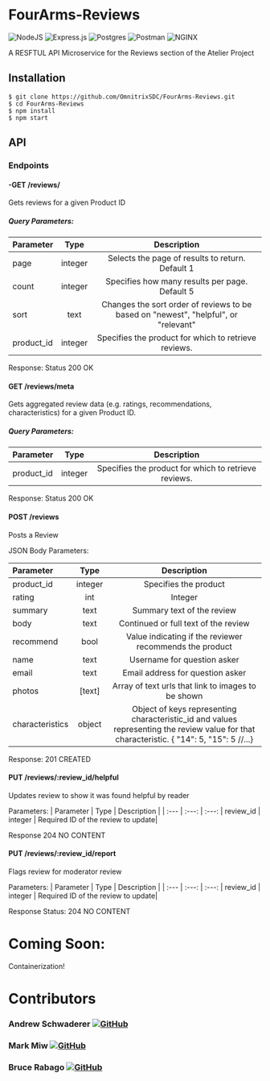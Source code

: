 # FourArms-Reviews

![NodeJS](https://img.shields.io/badge/node.js-6DA55F?style=for-the-badge&logo=node.js&logoColor=white)
![Express.js](https://img.shields.io/badge/Express.js-000000?style=for-the-badge&logo=express&logoColor=white)
![Postgres](https://img.shields.io/badge/postgres-%23316192.svg?style=for-the-badge&logo=postgresql&logoColor=white)
![Postman](https://img.shields.io/badge/Postman-FF6C37?style=for-the-badge&logo=Postman&logoColor=white)
![NGINX](https://img.shields.io/badge/nginx-%23009639.svg?style=for-the-badge&logo=nginx&logoColor=white)

A RESFTUL API Microservice for the Reviews section of the Atelier Project
## Installation
```
$ git clone https://github.com/OmnitrixSDC/FourArms-Reviews.git
$ cd FourArms-Reviews
$ npm install
$ npm start
```
## API

### Endpoints
#### -GET /reviews/
Gets reviews for a given Product ID
##### Query Parameters:
| Parameter | Type | Description |
| :---         |     :---:      |          :---: |
| page   | integer     | Selects the page of results to return. Default 1    |
| count     | integer       | Specifies how many results per page.  Default 5      |
| sort     | text       | Changes the sort order of reviews to be based on "newest", "helpful", or "relevant"      |
|product_id |	integer |	Specifies the product for which to retrieve reviews. |

Response: Status 200 OK

#### GET /reviews/meta
Gets aggregated review data (e.g. ratings, recommendations, characteristics) for a given Product ID.
##### Query Parameters:
| Parameter | Type | Description |
| :---         |     :---:      |          :---: |
|product_id |	integer |	Specifies the product for which to retrieve reviews. |


Response: Status 200 OK

#### POST /reviews
Posts a Review

JSON Body Parameters:

| Parameter | Type | Description |
| :---         |     :---:      |          :---: |
|product_id |	integer |	Specifies the product|
|rating 	|int |	Integer |(1-5) |indicating the review rating
summary|	text |	Summary text of the review
body 	|text |	Continued or full text of the review
recommend |	bool | 	Value indicating if the reviewer recommends the product
name |	text |	Username for question asker
email |	text |	Email address for question asker
photos |	[text] |	Array of text urls that link to images to be shown
characteristics |	object |	Object of keys representing characteristic_id and values representing the review value for that characteristic. { "14": 5, "15": 5 //...}

Response: 201 CREATED


#### PUT /reviews/:review_id/helpful
Updates review to show it was found helpful by reader

Parameters:
| Parameter | Type | Description |
| :---         |     :---:      |          :---: |
review_id |  integer |	Required ID of the review to update|

Response 204 NO CONTENT

#### PUT /reviews/:review_id/report
Flags review for moderator review

Parameters:
| Parameter | Type | Description |
| :---         |     :---:      |          :---: |
review_id |  integer |	Required ID of the review to update|

Response Status: 204 NO CONTENT

# Coming Soon:
Containerization!

# Contributors
### Andrew Schwaderer [![GitHub](https://img.shields.io/badge/github-%23121011.svg?style=for-the-badge&logo=github&logoColor=white)](https://github.com/BlandSchwad)
### Mark Miw [![GitHub](https://img.shields.io/badge/github-%23121011.svg?style=for-the-badge&logo=github&logoColor=white)](https://github.com/markmiw)

### Bruce Rabago [![GitHub](https://img.shields.io/badge/github-%23121011.svg?style=for-the-badge&logo=github&logoColor=white)](https://github.com/BungaloBuce)

